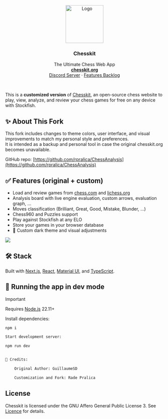 <div align="center">
  <a href="https://github.com/GuillaumeSD/Chesskit">
    <img width="120" height="120" src="https://github.com/GuillaumeSD/Chesskit/blob/main/public/android-chrome-192x192.png" alt="Logo">
  </a>

<h3 align="center">Chesskit</h3>
  <p align="center">
    The Ultimate Chess Web App
    <br />
    <a href="https://chesskit.org/" target="_blank" rel="noopener noreferrer"><strong>chesskit.org</strong></a>
    <br />
    <a href="https://discord.com/invite/Yr99abAcUr" target="_blank" rel="noopener noreferrer">Discord Server</a>
    ·
    <a href="https://chesskit.notion.site/4cf7823836724432b71aa8932ba7d5bb" target="_blank" rel="noopener noreferrer">Features Backlog</a>
  </p>
</div>
<br />

This is a **customized version** of [Chesskit](https://github.com/GuillaumeSD/Chesskit), an open-source chess website to play, view, analyze, and review your chess games for free on any device with Stockfish.

## ✨ About This Fork

This fork includes changes to theme colors, user interface, and visual improvements to match my personal style and preferences.  
It is intended as a backup and personal tool in case the original chesskit.org becomes unavailable.

GitHub repo: [https://github.com/rpralica/ChessAnalysis](https://github.com/rpralica/ChessAnalysis)

## ✅ Features (original + custom)

- Load and review games from [chess.com](https://chess.com) and [lichess.org](https://lichess.org)
- Analysis board with live engine evaluation, custom arrows, evaluation graph, ...
- Moves classification (Brilliant, Great, Good, Mistake, Blunder, ...)
- Chess960 and Puzzles support
- Play against Stockfish at any ELO
- Store your games in your browser database
- 🎨 Custom dark theme and visual adjustments

<img src="https://github.com/GuillaumeSD/Chesskit/blob/main/assets/showcase.png" />

## 🛠️ Stack

Built with [Next.js](https://nextjs.org/docs), [React](https://react.dev/learn/describing-the-ui), [Material UI](https://mui.com/material-ui/getting-started/overview/), and [TypeScript](https://www.typescriptlang.org/docs/handbook/typescript-from-scratch.html).

## 🚀 Running the app in dev mode

> [!IMPORTANT]  
> Requires [Node.js](https://nodejs.org) 22.11+

Install dependencies:

```bash
npm i

Start development server:

npm run dev


🤝 Credits:

    Original Author: GuillaumeSD

    Customization and Fork: Rade Pralica

```

## License

Chesskit is licensed under the GNU Affero General Public License 3. See [Licence](LICENCE) for
details.
